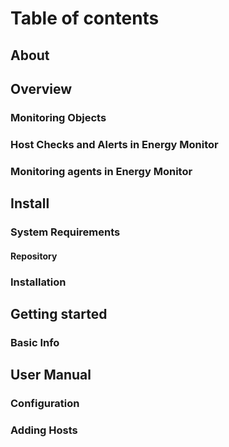 # Table of contents

## About

## Overview

### Monitoring Objects

### Host Checks and Alerts in Energy Monitor

### Monitoring agents in Energy Monitor

## Install

### System Requirements

#### Repository

### Installation

## Getting started

### Basic Info

## User Manual

### Configuration

### Adding Hosts


